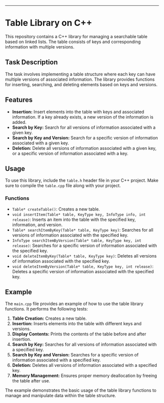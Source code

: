 ---

# Table Library on C++

This repository contains a C++ library for managing a searchable table based on linked lists. The table consists of keys and corresponding information with multiple versions.

## Task Description

The task involves implementing a table structure where each key can have multiple versions of associated information. The library provides functions for inserting, searching, and deleting elements based on keys and versions.

## Features

- **Insertion:** Insert elements into the table with keys and associated information. If a key already exists, a new version of the information is added.
- **Search by Key:** Search for all versions of information associated with a given key.
- **Search by Key and Version:** Search for a specific version of information associated with a given key.
- **Deletion:** Delete all versions of information associated with a given key, or a specific version of information associated with a key.

## Usage

To use this library, include the `table.h` header file in your C++ project. Make sure to compile the `table.cpp` file along with your project.

### Functions

- `Table* createTable()`: Creates a new table.
- `void insertItem(Table* table, KeyType key, InfoType info, int release)`: Inserts an item into the table with the specified key, information, and version.
- `Table* searchItemByKey(Table* table, KeyType key)`: Searches for all versions of information associated with the specified key.
- `InfoType searchItemByVersion(Table* table, KeyType key, int release)`: Searches for a specific version of information associated with the specified key.
- `void deleteItemByKey(Table* table, KeyType key)`: Deletes all versions of information associated with the specified key.
- `void deleteItemByVersion(Table* table, KeyType key, int release)`: Deletes a specific version of information associated with the specified key.

## Example

The `main.cpp` file provides an example of how to use the table library functions. It performs the following tests:

1. **Table Creation:** Creates a new table.
2. **Insertion:** Inserts elements into the table with different keys and versions.
3. **Display Contents:** Prints the contents of the table before and after insertion.
4. **Search by Key:** Searches for all versions of information associated with a specified key.
5. **Search by Key and Version:** Searches for a specific version of information associated with a specified key.
6. **Deletion:** Deletes all versions of information associated with a specified key.
7. **Memory Management:** Ensures proper memory deallocation by freeing the table after use.

The example demonstrates the basic usage of the table library functions to manage and manipulate data within the table structure.
